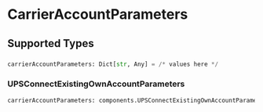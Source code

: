 # CarrierAccountParameters


## Supported Types

### 

```python
carrierAccountParameters: Dict[str, Any] = /* values here */
```

### UPSConnectExistingOwnAccountParameters

```python
carrierAccountParameters: components.UPSConnectExistingOwnAccountParameters = /* values here */
```

